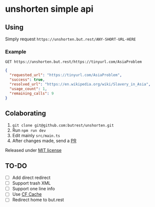 # unshorten simple api

## Using

Simply request `https://unshorten.but.rest/ANY-SHORT-URL-HERE`

### Example

`GET https://unshorten.but.rest/https://tinyurl.com/AsiaProblem`

```json
{
  "requested_url": "https://tinyurl.com/AsiaProblem",
  "success": true,
  "resolved_url": "https://en.wikipedia.org/wiki/Slavery_in_Asia",
  "usage_count": 1,
  "remaining_calls": 9
}
```

## Colaborating

1. `git clone git@github.com:butrest/unshorten.git`
2. Run `npm run dev`
3. Edit mainly `src/main.ts`
4. After changes made, send
   a [PR](https://docs.github.com/en/pull-requests/collaborating-with-pull-requests/proposing-changes-to-your-work-with-pull-requests/about-pull-requests>)

Released under [MIT license](LICENSE)

## TO-DO

- [ ] Add direct redirect
- [ ] Support trash XML
- [ ] Support one line info
- [ ] Use [CF Cache](https://developers.cloudflare.com/workers/examples/cache-api/)
- [ ] Redirect home to but.rest
